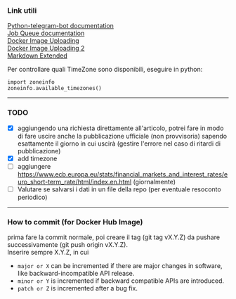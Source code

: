 ### Link utili

[Python-telegram-bot documentation](https://github.com/python-telegram-bot/python-telegram-bot/wiki) <br>
[Job Queue documentation](https://docs.python-telegram-bot.org/en/stable/telegram.ext.jobqueue.html) <br>
[Docker Image Uploading](https://dev.to/derlin/lets-code-a-reusable-workflow-for-building-state-of-the-art-multi-platform-docker-images-with-github-action-5cj9#tags)<br>
[Docker Image Uploading 2](https://docs.docker.com/build/ci/github-actions/manage-tags-labels/) <br>
[Markdown Extended](https://www.markdownguide.org/extended-syntax/#fenced-code-blocks) <br>

Per controllare quali TimeZone sono disponibili, eseguire in python: 
```
import zoneinfo
zoneinfo.available_timezones()
```

<hr>

### TODO

- [X] aggiungendo una richiesta direttamente all'articolo, potrei fare in modo di fare uscire anche la pubblicazione ufficiale (non provvisoria) sapendo esattamente il giorno in cui uscirà (gestire l'errore nel caso di ritardi di pubblicazione)
- [X] add timezone
- [ ] aggiungere https://www.ecb.europa.eu/stats/financial_markets_and_interest_rates/euro_short-term_rate/html/index.en.html (giornalmente)
- [ ] Valutare se salvarsi i dati in un file della repo (per eventuale resoconto periodico)

<hr>

### How to commit (for Docker Hub Image)

prima fare la commit normale, poi creare il tag (git tag vX.Y.Z) da pushare successivamente (git push origin vX.Y.Z). <br>
Inserire sempre X.Y.Z, in cui
- `major or X` can be incremented if there are major changes in software, like backward-incompatible API release.
- `minor or Y` is incremented if backward compatible APIs are introduced.
- `patch or Z` is incremented after a bug fix.